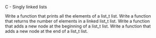 C - Singly linked lists

Write a function that prints all the elements of a list_t list. Write a function that returns the number of elements in a linked list_t list. Write a function that adds a new node at the beginning of a list_t list. Write a function that adds a new node at the end of a list_t list.
